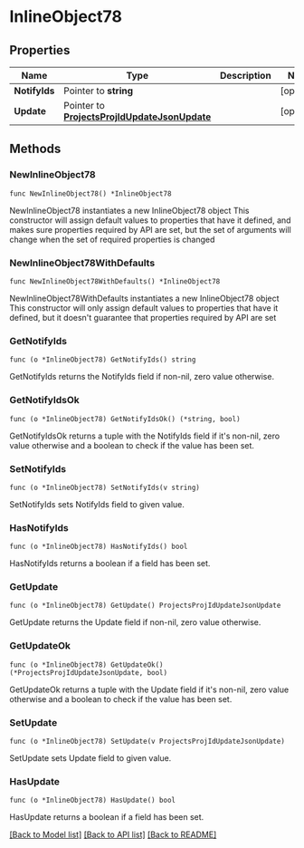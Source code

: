 # InlineObject78

## Properties

Name | Type | Description | Notes
------------ | ------------- | ------------- | -------------
**NotifyIds** | Pointer to **string** |  | [optional] 
**Update** | Pointer to [**ProjectsProjIdUpdateJsonUpdate**](_projects__projId__update_json_update.md) |  | [optional] 

## Methods

### NewInlineObject78

`func NewInlineObject78() *InlineObject78`

NewInlineObject78 instantiates a new InlineObject78 object
This constructor will assign default values to properties that have it defined,
and makes sure properties required by API are set, but the set of arguments
will change when the set of required properties is changed

### NewInlineObject78WithDefaults

`func NewInlineObject78WithDefaults() *InlineObject78`

NewInlineObject78WithDefaults instantiates a new InlineObject78 object
This constructor will only assign default values to properties that have it defined,
but it doesn't guarantee that properties required by API are set

### GetNotifyIds

`func (o *InlineObject78) GetNotifyIds() string`

GetNotifyIds returns the NotifyIds field if non-nil, zero value otherwise.

### GetNotifyIdsOk

`func (o *InlineObject78) GetNotifyIdsOk() (*string, bool)`

GetNotifyIdsOk returns a tuple with the NotifyIds field if it's non-nil, zero value otherwise
and a boolean to check if the value has been set.

### SetNotifyIds

`func (o *InlineObject78) SetNotifyIds(v string)`

SetNotifyIds sets NotifyIds field to given value.

### HasNotifyIds

`func (o *InlineObject78) HasNotifyIds() bool`

HasNotifyIds returns a boolean if a field has been set.

### GetUpdate

`func (o *InlineObject78) GetUpdate() ProjectsProjIdUpdateJsonUpdate`

GetUpdate returns the Update field if non-nil, zero value otherwise.

### GetUpdateOk

`func (o *InlineObject78) GetUpdateOk() (*ProjectsProjIdUpdateJsonUpdate, bool)`

GetUpdateOk returns a tuple with the Update field if it's non-nil, zero value otherwise
and a boolean to check if the value has been set.

### SetUpdate

`func (o *InlineObject78) SetUpdate(v ProjectsProjIdUpdateJsonUpdate)`

SetUpdate sets Update field to given value.

### HasUpdate

`func (o *InlineObject78) HasUpdate() bool`

HasUpdate returns a boolean if a field has been set.


[[Back to Model list]](../README.md#documentation-for-models) [[Back to API list]](../README.md#documentation-for-api-endpoints) [[Back to README]](../README.md)


